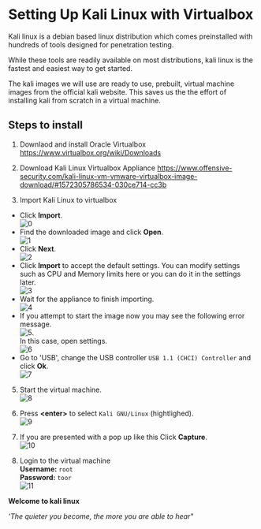 # Setting Up Kali Linux with Virtualbox

Kali linux is a debian based linux distribution which comes preinstalled with hundreds of tools designed for penetration testing.

While these tools are readily available on most distributions, kali linux is the fastest and easiest way to get started.

The kali images we will use are ready to use, prebuilt, virtual machine images from the official kali website. This saves us the the effort of installing kali from scratch in a virtual machine.


## Steps to install

1. Downlaod and install Oracle Virtualbox
https://www.virtualbox.org/wiki/Downloads

2. Download Kali Linux Virtualbox Appliance
https://www.offensive-security.com/kali-linux-vm-vmware-virtualbox-image-download/#1572305786534-030ce714-cc3b

4. Import Kali Linux to virtualbox
  - Click **Import**.<br>![0](img/kali-vbox-setup/0.png)
  - Find the downloaded image and click **Open**.<br>![1](img/kali-vbox-setup/1.png)
  - Click **Next**.<br>![2](img/kali-vbox-setup/2.png)
  - Click **Import** to accept the default settings. You can modify settings such as CPU and Memory limits here or you can do it in the settings later.<br>![3](img/kali-vbox-setup/3.png)
  - Wait for the appliance to finish importing.<br>![4](img/kali-vbox-setup/4.png)
  - If you attempt to start the image now you may see the following error message.<br>![5](img/kali-vbox-setup/5.png).<br>In this case, open settings.<br>![6](img/kali-vbox-setup/6.png)
  - Go to 'USB', change the USB controller `USB 1.1 (CHCI) Controller` and click **Ok**.<br>![7](img/kali-vbox-setup/7.png)

5. Start the virtual machine.<br>![8](img/kali-vbox-setup/8.png)

6. Press **&lt;enter&gt;** to select `Kali GNU/Linux` (hightlighed).<br>![9](img/kali-vbox-setup/9.png)

7. If you are presented with a pop up like this Click **Capture**.<br>![10](img/kali-vbox-setup/10.png)

8. Login to the virtual machine<br>
**Username:** `root`<br>
**Password:** `toor`<br>
![11](img/kali-vbox-setup/11.png)

**Welcome to kali linux**

*'The quieter you become, the more you are able to hear"*